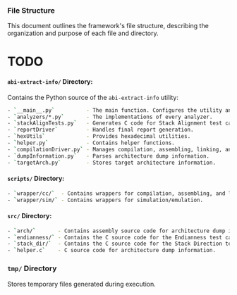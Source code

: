 ### File Structure

This document outlines the framework's file structure, describing the organization and purpose of each file and directory.

# TODO

#### `abi-extract-info/` Directory:

Contains the Python source of the `abi-extract-info` utility:

```bash
- `__main__.py`          - The main function. Configures the utility and invokes every analyzer.
- `analyzers/*.py`       - The implementations of every analyzer.
- `stackAlignTests.py`   - Generates C code for Stack Alignment test cases.
- `reportDriver`         - Handles final report generation.
- `hexUtils`             - Provides hexadecimal utilities.
- `helper.py`            - Contains helper functions.
- `compilationDriver.py` - Manages compilation, assembling, linking, and simulation/emulation.
- `dumpInformation.py`   - Parses architecture dump information.
- `targetArch.py`        - Stores target architecture information.
```

#### `scripts/` Directory:
```bash
- `wrapper/cc/`  - Contains wrappers for compilation, assembling, and linking.
- `wrapper/sim/` - Contains wrappers for simulation/emulation.
```

#### `src/` Directory:
```bash
- `arch/`       - Contains assembly source code for architecture dump information.
- `endianness/` - Contains the C source code for the Endianness test case.
- `stack_dir/`  - Contains the C source code for the Stack Direction test case.
- `helper.c`    - C source code for architecture dump information.
```

### `tmp/` Directory
Stores temporary files generated during execution.
